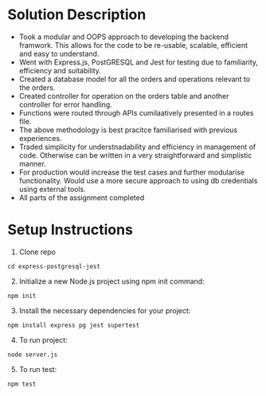 # Solution Description

- Took a modular and OOPS approach to developing the backend framwork. This allows for the code to be re-usable, scalable, efficient and easy to understand.
- Went with Express.js, PostGRESQL and Jest for testing due to familiarity, efficiency and suitability.
- Created a database model for all the orders and operations relevant to the orders.
- Created controller for operation on the orders table and another controller for error handling.
- Functions were routed through APIs cumilaatively presented in a routes file.
- The above methodology is best pracitce familiarised with previous experiences.
- Traded simplicity for understnadability and efficiency in management of code. Otherwise can be written in a very straightforward and simplistic manner.
- For production would increase the test cases and further modularise functionality. Would use a more secure approach to using db credentials using external tools.
- All parts of the assignment completed

# Setup Instructions

1. Clone repo

```
cd express-postgresql-jest
```

2. Initialize a new Node.js project using npm init command:

```
npm init
```

3. Install the necessary dependencies for your project:

```
npm install express pg jest supertest
```

4. To run project:

```
node server.js
```

5. To run test:

```
npm test
```
